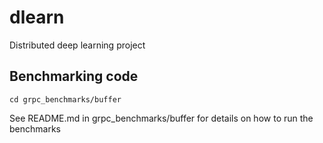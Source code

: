 # dlearn
Distributed deep learning project

## Benchmarking code

```
cd grpc_benchmarks/buffer
```
See README.md in grpc_benchmarks/buffer for details on how to run the benchmarks
